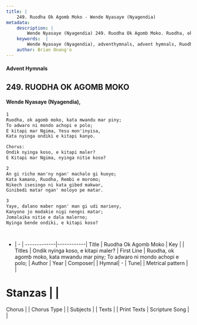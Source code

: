 ```yaml
---
title: |
    249. Ruodha Ok Agomb Moko - Wende Nyasaye (Nyagendia)
metadata:
    description: |
        Wende Nyasaye (Nyagendia) 249. Ruodha Ok Agomb Moko. Ruodha, ok agomb moko, kata mwandu mar piny; To adwaro ni mondo achopi e polo; E kitapi mar Ngima, Yesu mon'inyisa, Kata nyinga ondiki e kitapi kanyo.  Chorus: Ondik nyinga koso, e kitapi maler? E Kitapi mar Ngima, nyinga nitie koso?  
    keywords:  |
        Wende Nyasaye (Nyagendia), adventhymnals, advent hymnals, Ruodha Ok Agomb Moko, Ruodha, ok agomb moko, kata mwandu mar piny; To adwaro ni mondo achopi e polo;. Ondik nyinga koso, e kitapi maler?
    author: Brian Onang'o
---
```


#### Advent Hymnals
## 249. RUODHA OK AGOMB MOKO
####  Wende Nyasaye (Nyagendia),

```txt
1
Ruodha, ok agomb moko, kata mwandu mar piny;
To adwaro ni mondo achopi e polo;
E kitapi mar Ngima, Yesu mon'inyisa,
Kata nyinga ondiki e kitapi kanyo.

Chorus:
Ondik nyinga koso, e kitapi maler?
E Kitapi mar Ngima, nyinga nitie koso?

2
An gi richo man'ny ngan' machalo gi kuoyo;
Kata kamano, Ruodha, Rembi e moromo;
Nikech isesingo ni kata gibed makwar,
Ginibedi matar ngan' moloyo pe matar.

3
Yaye, dalano maber ngan' man gi udi marieny,
Kanyono jo modakie nigi nengni matar;
Jomalaika nitie e dala malerno;
Nyinga bende ondiki, e kitapi koso?




```

- |   -  |
-------------|------------|
Title | Ruodha Ok Agomb Moko |
Key |  |
Titles | Ondik nyinga koso, e kitapi maler? |
First Line | Ruodha, ok agomb moko, kata mwandu mar piny; To adwaro ni mondo achopi e polo; |
Author | 
Year | 
Composer| |
Hymnal|  - |
Tune|  |
Metrical pattern | |
# Stanzas |  |
Chorus |  |
Chorus Type |  |
Subjects | |
Texts |  |
Print Texts | 
Scripture Song |  |
    
